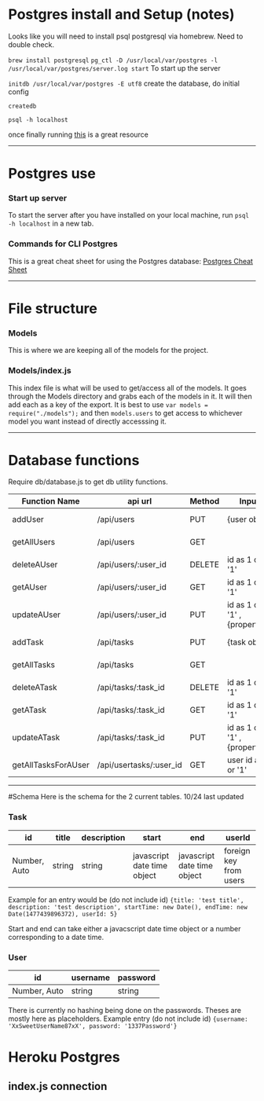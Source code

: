 


# Postgres install and Setup (notes)
Looks like you will need to install psql postgresql via homebrew. Need to double check.

`brew install postgresql`
`pg_ctl -D /usr/local/var/postgres -l /usr/local/var/postgres/server.log start`
To start up the server

`initdb /usr/local/var/postgres -E utf8`
create the database, do initial config

`createdb`

`psql -h localhost`

once finally running [this](https://gist.github.com/Kartones/dd3ff5ec5ea238d4c546) is a great resource




---
# Postgres use

### Start up server

To start the server after you have installed on your local machine, run `psql -h localhost` in a new tab.

### Commands for CLI Postgres

This is a great cheat sheet for using the Postgres database: [Postgres Cheat Sheet](https://gist.github.com/Kartones/dd3ff5ec5ea238d4c546)










---
# File structure


### Models
This is where we are keeping all of the models for the project.

### Models/index.js
This index file is what will be used to get/access all of the models. It goes through the Models directory and grabs each of the models in it. It will then add each as a key of the export. It is best to use `var models = require("./models");` and then `models.users` to get access to whichever model you want instead of directly accesssing it.

---

# Database functions
Require db/database.js to get db utility functions.

| Function Name      | api url                | Method| Input                        | Output        |
|--------------------|------------------------|-------|------------------------------|---------------|
| addUser            | /api/users             | PUT   | {user obj}                   | {added user}  |
| getAllUsers        | /api/users             | GET   |                              | [{user},{},{}]|
| deleteAUser        | /api/users/:user_id    | DELETE| id as 1 or '1'               | 0 or 1        |
| getAUser           | /api/users/:user_id    | GET   | id as 1 or '1'               | {user}        |
| updateAUser        | /api/users/:user_id    | PUT   | id as 1 or '1' , {properties}| ???           |
| addTask            | /api/tasks             | PUT   | {task obj}                   | {added task}  |
| getAllTasks        | /api/tasks             | GET   |                              | [{task},{},{}]|
| deleteATask        | /api/tasks/:task_id    | DELETE| id as 1 or '1'               | 0 or 1        |
| getATask           | /api/tasks/:task_id    | GET   | id as 1 or '1'               | {task}        |
| updateATask        | /api/tasks/:task_id    | PUT   | id as 1 or '1' , {properties}| ???           |
| getAllTasksForAUser| /api/usertasks/:user_id| GET   | user id as 1 or '1'          | [{task},{},{}]|

---

#Schema
Here is the schema for the 2 current tables. 10/24 last updated

### Task

| id           | title | description |           start            |            end              | userId                |
|--------------|-------|-------------|----------------------------|-----------------------------|-----------------------|
| Number, Auto | string| string      | javascript date time object|  javascript date time object| foreign key from users|

Example for an entry would be (do not include id) `{title: 'test title', description: 'test description', startTime: new Date(), endTime: new Date(1477439896372), userId: 5}`

Start and end can take either a javacscript date time object or a number corresponding to a date time.

### User

| id           | username | password |
|--------------|----------|----------|
| Number, Auto | string   | string   |

There is currently no hashing being done on the passwords. Theses are mostly here as placeholders. Example entry (do not include id) `{username: 'XxSweetUserName87xX', password: '1337Password'}`


# Heroku Postgres

## index.js connection





